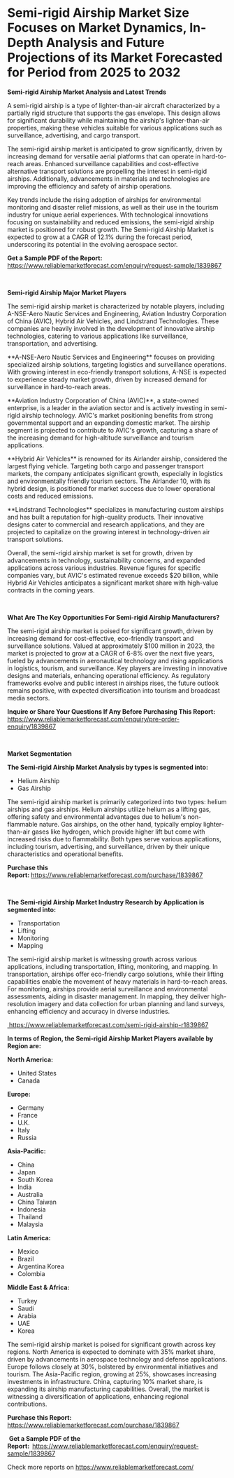 <p><h1>Semi-rigid Airship Market Size Focuses on Market Dynamics, In-Depth Analysis and Future Projections of its Market Forecasted for Period from 2025 to 2032</h1></p><p><strong>Semi-rigid Airship Market Analysis and Latest Trends</strong></p>
<p><p>A semi-rigid airship is a type of lighter-than-air aircraft characterized by a partially rigid structure that supports the gas envelope. This design allows for significant durability while maintaining the airship's lighter-than-air properties, making these vehicles suitable for various applications such as surveillance, advertising, and cargo transport. </p><p>The semi-rigid airship market is anticipated to grow significantly, driven by increasing demand for versatile aerial platforms that can operate in hard-to-reach areas. Enhanced surveillance capabilities and cost-effective alternative transport solutions are propelling the interest in semi-rigid airships. Additionally, advancements in materials and technologies are improving the efficiency and safety of airship operations. </p><p>Key trends include the rising adoption of airships for environmental monitoring and disaster relief missions, as well as their use in the tourism industry for unique aerial experiences. With technological innovations focusing on sustainability and reduced emissions, the semi-rigid airship market is positioned for robust growth. The Semi-rigid Airship Market is expected to grow at a CAGR of 12.1% during the forecast period, underscoring its potential in the evolving aerospace sector.</p></p>
<p><strong>Get a Sample PDF of the Report:&nbsp;</strong> <a href="https://www.reliablemarketforecast.com/enquiry/request-sample/1839867?utm_campaign=2789&utm_medium=2&utm_source=Github&utm_content=ia&utm_term=28022025&utm_id=semi-rigid-airship">https://www.reliablemarketforecast.com/enquiry/request-sample/1839867</a></p>
<p>&nbsp;</p>
<p><strong>Semi-rigid Airship Major Market Players</strong></p>
<p><p>The semi-rigid airship market is characterized by notable players, including A-NSE-Aero Nautic Services and Engineering, Aviation Industry Corporation of China (AVIC), Hybrid Air Vehicles, and Lindstrand Technologies. These companies are heavily involved in the development of innovative airship technologies, catering to various applications like surveillance, transportation, and advertising.</p><p>**A-NSE-Aero Nautic Services and Engineering** focuses on providing specialized airship solutions, targeting logistics and surveillance operations. With growing interest in eco-friendly transport solutions, A-NSE is expected to experience steady market growth, driven by increased demand for surveillance in hard-to-reach areas.</p><p>**Aviation Industry Corporation of China (AVIC)**, a state-owned enterprise, is a leader in the aviation sector and is actively investing in semi-rigid airship technology. AVIC's market positioning benefits from strong governmental support and an expanding domestic market. The airship segment is projected to contribute to AVIC's growth, capturing a share of the increasing demand for high-altitude surveillance and tourism applications.</p><p>**Hybrid Air Vehicles** is renowned for its Airlander airship, considered the largest flying vehicle. Targeting both cargo and passenger transport markets, the company anticipates significant growth, especially in logistics and environmentally friendly tourism sectors. The Airlander 10, with its hybrid design, is positioned for market success due to lower operational costs and reduced emissions.</p><p>**Lindstrand Technologies** specializes in manufacturing custom airships and has built a reputation for high-quality products. Their innovative designs cater to commercial and research applications, and they are projected to capitalize on the growing interest in technology-driven air transport solutions.</p><p>Overall, the semi-rigid airship market is set for growth, driven by advancements in technology, sustainability concerns, and expanded applications across various industries. Revenue figures for specific companies vary, but AVIC's estimated revenue exceeds $20 billion, while Hybrid Air Vehicles anticipates a significant market share with high-value contracts in the coming years.</p></p>
<p>&nbsp;</p>
<p><strong>What Are The Key Opportunities For Semi-rigid Airship Manufacturers?</strong></p>
<p><p>The semi-rigid airship market is poised for significant growth, driven by increasing demand for cost-effective, eco-friendly transport and surveillance solutions. Valued at approximately $100 million in 2023, the market is projected to grow at a CAGR of 6-8% over the next five years, fueled by advancements in aeronautical technology and rising applications in logistics, tourism, and surveillance. Key players are investing in innovative designs and materials, enhancing operational efficiency. As regulatory frameworks evolve and public interest in airships rises, the future outlook remains positive, with expected diversification into tourism and broadcast media sectors.</p></p>
<p><strong>Inquire or Share Your Questions If Any Before Purchasing This Report:</strong> <a href="https://www.reliablemarketforecast.com/enquiry/pre-order-enquiry/1839867?utm_campaign=2789&utm_medium=2&utm_source=Github&utm_content=ia&utm_term=28022025&utm_id=semi-rigid-airship">https://www.reliablemarketforecast.com/enquiry/pre-order-enquiry/1839867</a></p>
<p>&nbsp;</p>
<p><strong>Market Segmentation</strong></p>
<p><strong>The Semi-rigid Airship Market Analysis by types is segmented into:</strong></p>
<p><ul><li>Helium Airship</li><li>Gas Airship</li></ul></p>
<p><p>The semi-rigid airship market is primarily categorized into two types: helium airships and gas airships. Helium airships utilize helium as a lifting gas, offering safety and environmental advantages due to helium's non-flammable nature. Gas airships, on the other hand, typically employ lighter-than-air gases like hydrogen, which provide higher lift but come with increased risks due to flammability. Both types serve various applications, including tourism, advertising, and surveillance, driven by their unique characteristics and operational benefits.</p></p>
<p><strong>Purchase this Report:&nbsp;</strong><a href="https://www.reliablemarketforecast.com/purchase/1839867?utm_campaign=2789&utm_medium=2&utm_source=Github&utm_content=ia&utm_term=28022025&utm_id=semi-rigid-airship">https://www.reliablemarketforecast.com/purchase/1839867</a></p>
<p>&nbsp;</p>
<p><strong>The Semi-rigid Airship Market Industry Research by Application is segmented into:</strong></p>
<p><ul><li>Transportation</li><li>Lifting</li><li>Monitoring</li><li>Mapping</li></ul></p>
<p><p>The semi-rigid airship market is witnessing growth across various applications, including transportation, lifting, monitoring, and mapping. In transportation, airships offer eco-friendly cargo solutions, while their lifting capabilities enable the movement of heavy materials in hard-to-reach areas. For monitoring, airships provide aerial surveillance and environmental assessments, aiding in disaster management. In mapping, they deliver high-resolution imagery and data collection for urban planning and land surveys, enhancing efficiency and accuracy in diverse industries.</p></p>
<p><a href="https://www.reliablemarketforecast.com/semi-rigid-airship-r1839867?utm_campaign=2789&utm_medium=2&utm_source=Github&utm_content=ia&utm_term=28022025&utm_id=semi-rigid-airship">&nbsp;https://www.reliablemarketforecast.com/semi-rigid-airship-r1839867</a></p>
<p><strong>In terms of Region, the Semi-rigid Airship Market Players available by Region are:</strong></p>
<p>
    <p> <strong> North America: </strong>
        <ul>
            <li>United States</li>
            <li>Canada</li>
        </ul>
        </p> 
    <p> <strong> Europe: </strong>
        <ul>
            <li>Germany</li>
            <li>France</li>
            <li>U.K.</li>
            <li>Italy</li>
            <li>Russia</li>
        </ul>
        </p> 
    <p> <strong> Asia-Pacific: </strong>
        <ul>
            <li>China</li>
            <li>Japan</li>
            <li>South Korea</li>
            <li>India</li>
            <li>Australia</li>
            <li>China Taiwan</li>
            <li>Indonesia</li>
            <li>Thailand</li>
            <li>Malaysia</li>
        </ul>
        </p> 
    <p> <strong> Latin America: </strong>
        <ul>
            <li>Mexico</li>
            <li>Brazil</li>
            <li>Argentina Korea</li>
            <li>Colombia</li>
        </ul>
        </p> 
    <p> <strong> Middle East & Africa: </strong>
        <ul>
            <li>Turkey</li>
            <li>Saudi</li>
            <li>Arabia</li>
            <li>UAE</li>
            <li>Korea</li>
        </ul>
    </p>
    </p>
<p><p>The semi-rigid airship market is poised for significant growth across key regions. North America is expected to dominate with 35% market share, driven by advancements in aerospace technology and defense applications. Europe follows closely at 30%, bolstered by environmental initiatives and tourism. The Asia-Pacific region, growing at 25%, showcases increasing investments in infrastructure. China, capturing 10% market share, is expanding its airship manufacturing capabilities. Overall, the market is witnessing a diversification of applications, enhancing regional contributions.</p></p>
<p><strong>Purchase this Report: </strong><a href="https://www.reliablemarketforecast.com/purchase/1839867?utm_campaign=2789&utm_medium=2&utm_source=Github&utm_content=ia&utm_term=28022025&utm_id=semi-rigid-airship">https://www.reliablemarketforecast.com/purchase/1839867</a></p>
<p>&nbsp;<strong>Get a Sample PDF of the Report:&nbsp;&nbsp;</strong><a href="https://www.reliablemarketforecast.com/enquiry/request-sample/1839867?utm_campaign=2789&utm_medium=2&utm_source=Github&utm_content=ia&utm_term=28022025&utm_id=semi-rigid-airship">https://www.reliablemarketforecast.com/enquiry/request-sample/1839867</a></p>
<p><strong></strong></p>
<p>Check more reports on <a href="https://www.reliablemarketforecast.com/?utm_campaign=2789&utm_medium=2&utm_source=Github&utm_content=ia&utm_term=28022025&utm_id=semi-rigid-airship">https://www.reliablemarketforecast.com/</a></p>